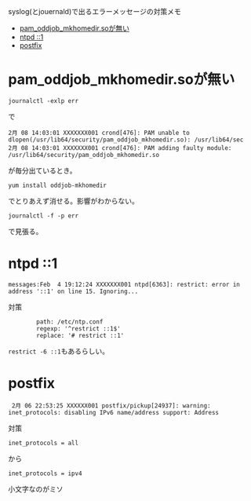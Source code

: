 syslog(とjouernald)で出るエラーメッセージの対策メモ

- [pam_oddjob_mkhomedir.soが無い](#pamoddjobmkhomedirso%E3%81%8C%E7%84%A1%E3%81%84)
- [ntpd ::1](#ntpd-1)
- [postfix](#postfix)

# pam_oddjob_mkhomedir.soが無い

```
journalctl -exlp err
```
で

```
2月 08 14:03:01 XXXXXXX001 crond[476]: PAM unable to dlopen(/usr/lib64/security/pam_oddjob_mkhomedir.so): /usr/lib64/sec
2月 08 14:03:01 XXXXXXX001 crond[476]: PAM adding faulty module: /usr/lib64/security/pam_oddjob_mkhomedir.so
```
が毎分出ているとき。

```
yum install oddjob-mkhomedir
```
でとりあえず消せる。影響がわからない。

```
journalctl -f -p err
```
で見張る。

# ntpd ::1

```
messages:Feb  4 19:12:24 XXXXXXX001 ntpd[6363]: restrict: error in address '::1' on line 15. Ignoring...
```

対策
```
        path: /etc/ntp.conf
        regexp: '^restrict ::1$'
        replace: '# restrict ::1'
```

`restrict -6 ::1`もあるらしい。

# postfix

```
 2月 06 22:53:25 XXXXXX001 postfix/pickup[24937]: warning: inet_protocols: disabling IPv6 name/address support: Address
```

対策
```
inet_protocols = all
```
から
```
inet_protocols = ipv4
```

小文字なのがミソ

